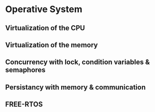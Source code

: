 # Operative System

## Virtualization of the CPU

## Virtualization of the memory

## Concurrency with lock, condition variables & semaphores

## Persistancy with memory & communication

## FREE-RTOS
